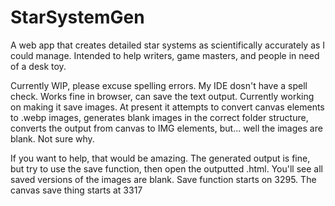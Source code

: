 # StarSystemGen
A web app that creates detailed star systems as scientifically accurately as I could manage. Intended to help writers, game masters, and people in need of a desk toy.

Currently WIP, please excuse spelling errors. My IDE dosn't have a spell check. Works fine in browser, can save the text output. Currently working on making it save images. At present it attempts to convert canvas elements to .webp images, generates blank images in the correct folder structure, converts the output from canvas to IMG elements, but... well the images are blank. Not sure why.

If you want to help, that would be amazing. The generated output is fine, but try to use the save function, then open the outputted .html. You'll see all saved versions of the images are blank. Save function starts on 3295. The canvas save thing starts at 3317
